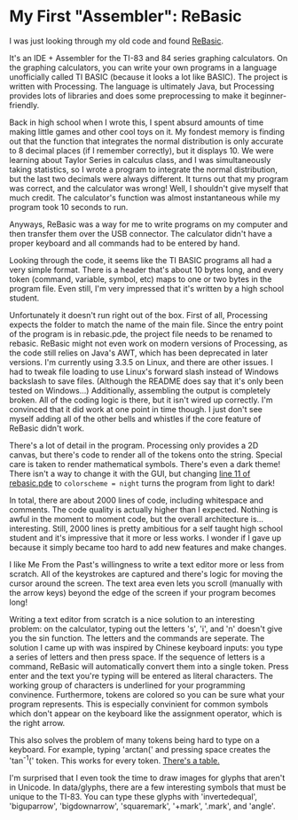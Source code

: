 # My First "Assembler": ReBasic

I was just looking through my old code and found [ReBasic](#).

It's an IDE + Assembler for the TI-83 and 84 series graphing calculators.
On the graphing calculators, you can write your own programs in a language
unofficially called TI BASIC (because it looks a lot like BASIC). The project
is written with Processing. The language is ultimately Java, but Processing
provides lots of libraries and does some preprocessing to make it beginner-friendly.

Back in
high school when I wrote this, I spent absurd amounts of time making little games
and other cool toys on it. My fondest memory is finding out that the function
that integrates the normal distribution is only accurate to 8 decimal places (if
I remember correctly), but it displays 10. We were learning about Taylor Series
in calculus class, and I was simultaneously taking statistics, so I wrote a program
to integrate the normal distribution, but the last two decimals were always different.
It turns out that my program was correct, and the calculator was wrong!
Well, I shouldn't give myself that much credit. The calculator's function was almost
instantaneous while my program took 10 seconds to run.

Anyways, ReBasic was a way for me to write programs on my computer and then transfer
them over the USB connector. The calculator didn't have a proper keyboard and all
commands had to be entered by hand.

Looking through the code, it seems like the TI BASIC programs all had a very simple format.
There is a header that's about 10 bytes long, and every token (command, variable,
symbol, etc) maps to one or two bytes in the program file. Even still, I'm very
impressed that it's written by a high school student.

Unfortunately it doesn't run
right out of the box. First of all, Processing expects the folder to match the name
of the main file. Since the entry point of the program is in rebasic.pde, the project
file needs to be renamed to rebasic.
ReBasic might not even work on modern versions of Processing, as
the code still relies on Java's AWT, which has been deprecated in later versions.
I'm currently using 3.3.5 on Linux, and there are other issues. I had to tweak file
loading to use Linux's forward slash instead of Windows backslash to save files.
(Although the README does say that it's only been tested on Windows...)
Additionally, assembling the output is completely broken. All of the coding logic
is there, but it isn't wired up correctly. I'm convinced that it did work at one
point in time though. I just don't see myself adding all of the other bells and whistles
if the core feature of ReBasic didn't work.

There's a lot of detail in the program. Processing only provides a 2D canvas, but
there's code to render all of the tokens onto the string. Special care is taken
to render mathematical symbols. There's even a dark theme! There isn't a way to change
it with the GUI, but changing [line 11 of rebasic.pde](#) to `colorscheme = night`
turns the program from light to dark!

In total, there are about 2000 lines of code, including whitespace and comments.
The code quality is actually higher than I expected. Nothing is awful in the moment
to moment code, but the overall architecture is... interesting. Still, 2000 lines is
pretty ambitious for a self taught high school student and it's impressive that it
more or less works. I wonder if I gave up because it simply became too hard to add
new features and make changes.

I like Me From the Past's willingness to write a text editor more or less from scratch.
All of the keystrokes are captured and there's logic for moving the cursor around
the screen. The text area even lets you scroll (manually with the arrow keys) beyond
the edge of the screen if your program becomes long!

Writing a text editor from scratch is
a nice solution to an interesting problem: on the calculator, typing out the letters
's', 'i', and 'n' doesn't give you the sin function. The letters and the commands are
seperate. The solution I came up with was inspired by Chinese keyboard inputs: you type
a series of letters and then press space. If the sequence of letters is a command,
ReBasic will automatically convert them into a single token. Press enter and the text you're
typing will be entered as literal characters. The working group of characters is underlined
for your programming convinence. Furthermore, tokens are colored so you can be sure
what your program represents. This is especially convinient for common symbols which
don't appear on the keyboard like the assignment operator, which is the right arrow.

This also solves the problem of many tokens
being hard to type on a keyboard. For example, typing 'arctan(' and pressing space creates the
'tan<sup>-1</sup>(' token. This works for every token. [There's a table.](#)

I'm surprised that I even took the time to draw images for glyphs that aren't in Unicode.
In data/glyphs, there are a few interesting symbols that must be unique to the TI-83.
You can type these glyphs with 'invertedequal', 'biguparrow', 'bigdownarrow',
'squaremark', '+mark', '.mark', and 'angle'.

